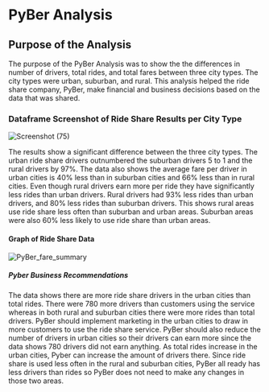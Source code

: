 # PyBer Analysis

## Purpose of the Analysis

The purpose of the PyBer Analysis was to show the the differences in number of drivers, total rides, and total fares between three city types. The city types were urban, suburban, and rural. This analysis helped the ride share company, PyBer, make financial and business decisions based on the data that was shared. 

### Dataframe Screenshot of Ride Share Results per City Type

![Screenshot (75)](https://user-images.githubusercontent.com/105513491/175992132-c57ac67b-bc63-421e-82f9-60ea72f6d5fc.png)

The results show a significant difference between the three city types. The urban ride share drivers outnumbered the suburban drivers 5 to 1 and the rural drivers by 97%. The data also shows the average fare per driver in urban cities is 40% less than in suburban cities and 66% less than in rural cities. Even though rural drivers earn more per ride they have significantly less rides than urban drivers. Rural drivers had 93% less rides than urban drivers, and 80% less rides than suburban drivers. This shows rural areas use ride share less often than suburban and urban areas. Suburban areas were also 60% less likely to use ride share than urban areas. 

#### Graph of Ride Share Data

![PyBer_fare_summary](https://user-images.githubusercontent.com/105513491/175994169-900ec64a-9d81-49fa-9138-d02492742126.png)

##### Pyber Business Recommendations

The data shows there are more ride share drivers in the urban cities than total rides. There were 780 more drivers than customers using the service whereas in both rural and suburban cities there were more rides than total drivers. PyBer should implement marketing in the urban cities to draw in more customers to use the ride share service. PyBer should also reduce the number of drivers in urban cities so their drivers can earn more since the data shows 780 drivers did not earn anything. As total rides increase in the urban cities, Pyber can increase the amount of drivers there. Since ride share is used less often in the rural and suburban cities, PyBer all ready has less drivers than rides so PyBer does not need to make any changes in those two areas. 
